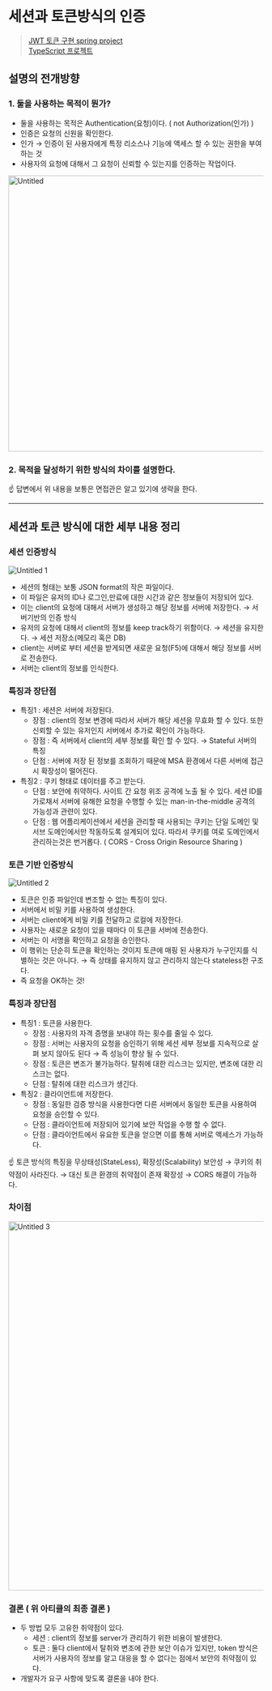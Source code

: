 # 세션과 토큰방식의 인증

> [JWT 토큰 구현 spring project](https://github.com/t0e8r1r4y/springframework/tree/main/jwt)   
> [TypeScript 프로젝트](https://github.com/t0e8r1r4y/delivery-food-service)

## 설명의 전개방향

### 1. 둘을 사용하는 목적이 뭔가?

- 둘을 사용하는 목적은 Authentication(요청)이다. ( not Authorization(인가) )
- 인증은 요청의 신원을 확인한다.
- 인가 → 인증이 된 사용자에게 특정 리소스나 기능에 액세스 할 수 있는 권한을 부여하는 것
- 사용자의 요청에 대해서 그 요청이 신뢰할 수 있는지를 인증하는 작업이다.

<img width="545" alt="Untitled" src="https://user-images.githubusercontent.com/91730236/198839907-c442152a-bf6b-4e5a-8292-9920dbf5a085.png">

### 2. 목적을 달성하기 위한 방식의 차이를 설명한다.

<aside>
☝ 답변에서 위 내용을 보통은 면접관은 알고 있기에 생략을 한다.

</aside>

---

## 세션과 토큰 방식에 대한 세부 내용 정리

### 세션 인증방식

![Untitled 1](https://user-images.githubusercontent.com/91730236/198839917-100b40e7-c6c7-42ad-964b-167f648d8cae.png)

- 세션의 형태는 보통 JSON format의 작은 파일이다.
- 이 파일은 유저의 ID나 로그인,만료에 대한 시간과 같은 정보들이 저장되어 있다.
- 이는 client의 요청에 대해서 서버가 생성하고 해당 정보를 서버에 저장한다. → 서버기반의 인증 방식
- 유저의 요청에 대해서 client의 정보를 keep track하기 위함이다.  → 세션을 유지한다. → 세션 저장소(메모리 혹은 DB)
- client는 서버로 부터 세션을 받게되면 새로운 요청(F5)에 대해서 해당 정보를  서버로 전송한다.
- 서버는 client의 정보를 인식한다.

### 특징과 장단점

- 특징1 : 세션은 서버에 저장된다.
    - 장점 : client의 정보 변경에 따라서 서버가 해당 세션을 무효화 할 수 있다. 또한 신뢰할 수 있는 유저인지 서버에서 추가로 확인이 가능하다.
    - 장점 : 즉 서버에서 client의 세부 정보를 확인 할  수 있다. → Stateful 서버의 특징
    - 단점 : 서버에 저장 된 정보를 조회하기 때문에 MSA 환경에서 다른 서버에 접근 시 확장성이 떨어진다.
- 특징2 : 쿠키 형태로 데이터를 주고 받는다.
    - 단점 : 보안에 취약하다. 사이트 간 요청 위조 공격에 노출 될 수 있다. 세션 ID를 가로채서 서버에 유해한 요청을 수행할 수 있는 man-in-the-middle 공격의 가능성과 관련이 있다.
    - 단점 : 웹 어플리케이션에서 세션을 관리할 때 사용되는 쿠키는 단일 도메인 및 서브 도메인에서만 작동하도록  설계되어 있다. 따라서 쿠키를 여로 도메인에서 관리하는것은 번거롭다. ( CORS - Cross Origin Resource Sharing )
    

### 토큰 기반 인증방식

![Untitled 2](https://user-images.githubusercontent.com/91730236/198839911-18a3d623-9e64-45b1-8d81-e352bb0a863b.png)

- 토큰은  인증 파일인데 변조할 수 없는 특징이 있다.
- 서버에서 비밀 키를 사용하여 생성한다.
- 서버는 client에게 비밀 키를 전달하고 로컬에 저장한다.
- 사용자는 새로운 요청이 있을 때마다 이 토큰을 서버에 전송한다.
- 서버는 이 서명을 확인하고 요청을 승인한다.
- 이 행위는 단순히 토큰을 확인하는 것이지 토큰에 매핑 된 사용자가 누구인지를 식별하는 것은 아니다. → 즉 상태를 유지하지 않고 관리하지 않는다 stateless한 구조다.
- 즉 요청을 OK하는 것!

### 특징과 장단점

- 특징1 : 토큰을 사용한다.
    - 장점 : 사용자의 자격 증명을 보내야 하는 횟수를 줄일 수 있다.
    - 장점 : 서버는  사용자의 요청을 승인하기 위해 세션 세부 정보를 지속적으로 살펴 보지 않아도 된다 → 즉 성능이 향상 될 수 있다.
    - 장점 : 토큰은 변조가 불가능하다. 탈취에 대한 리스크는 있지만, 변조에 대한 리스크는 없다.
    - 단점 : 탈취에 대한 리스크가 생긴다.
- 특징2 : 클라이언트에 저장한다.
    - 장점 : 동일한 검증 방식을 사용한다면 다른 서버에서 동일한 토큰을 사용하여 요청을 승인할 수 있다.
    - 단점 : 클라이언트에 저장되어 있기에 보안 작업을 수행 할 수 없다.
    - 단점 : 클라이언트에서 유요한 토큰을 얻으면 이를 통해 서버로 액세스가 가능하다.
    

<aside>
☝ 토큰 방식의 특징을 무상태성(StateLess), 확장성(Scalability)
보안성 → 쿠키의 취약점이 사라진다. → 대신 토큰 환경의 취약점이 존재
확장성 →
CORS  해결이 가능하다.

</aside>

### 차이점

<img width="729" alt="Untitled 3" src="https://user-images.githubusercontent.com/91730236/198839913-ef1f0b35-c0b1-4724-8d56-161911d0c405.png">

### 결론 ( 위 아티클의 최종 결론 )

- 두 방법 모두 고유한 취약점이 있다.
    - 세션 : client의 정보를 server가 관리하기 위한 비용이 발생한다.
    - 토큰 : 둘다 client에서 탈취와 변조에 관한 보안 이슈가 있지만, token 방식은 서버가 사용자의 정보를 알고 대응을 할 수 없다는 점에서 보안의 취약점이 있다.
- 개발자가 요구 사항에 맞도록 결론을 내야 한다.
